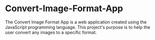 # Convert-Image-Format-App
The Convert Image Format App is a web application created using the JavaScript programming language. This project's purpose is to help the user convert any images to a specific format.
